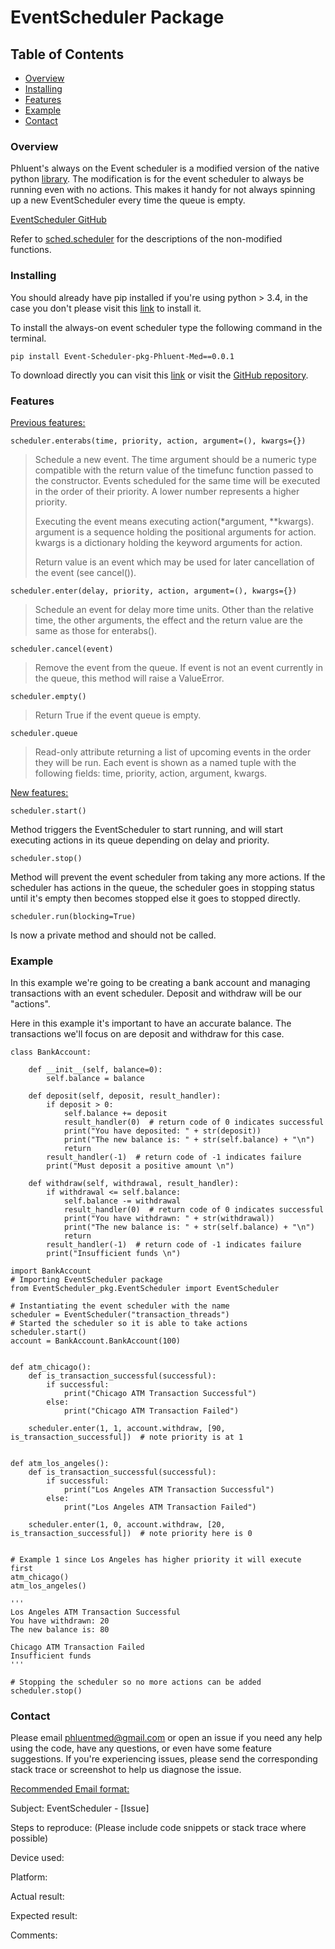 # EventScheduler Package
## Table of Contents
- [Overview](#overview)
- [Installing](#installing-dependencies)
- [Features](#features)
- [Example](#example)
- [Contact](#contact)

### Overview
Phluent's always on the Event scheduler is a modified version of the native python [library](https://docs.python.org/3/library/sched.html). The modification is for the event scheduler to always be running even with no actions. This makes it handy for not always spinning up a new EventScheduler every time the queue is empty.

[EventScheduler GitHub](https://github.com/phluentmed/EventScheduler)

Refer to [sched.scheduler](https://github.com/python/cpython/blob/3.8/Lib/sched.py) for the descriptions of the non-modified functions.

### Installing
You should already have pip installed if you're using python > 3.4, in the case you don't please visit this [link](https://pip.pypa.io/en/stable/installing/) to install it.

To install the always-on event scheduler type the following command in the terminal.

`pip install Event-Scheduler-pkg-Phluent-Med==0.0.1`


To download directly you can visit this [link](https://pypi.org/project/Event-Scheduler-pkg-Phluent-Med/0.0.1/) or visit the [GitHub repository](https://github.com/phluentmed/EventScheduler).

### Features
<ins> [Previous features:](https://docs.python.org/3/library/sched.html#scheduler-objects) </ins>

`scheduler.enterabs(time, priority, action, argument=(), kwargs={})`
>
>Schedule a new event. The time argument should be a numeric type compatible with the return value of the timefunc function passed to the constructor. Events scheduled for the same time will be executed in the order of their priority. A lower number represents a higher priority.
>
>Executing the event means executing action(*argument, **kwargs). argument is a sequence holding the positional arguments for action. kwargs is a dictionary holding the keyword arguments for action.
>
>Return value is an event which may be used for later cancellation of the event (see cancel()).

`scheduler.enter(delay, priority, action, argument=(), kwargs={})`

>Schedule an event for delay more time units. Other than the relative time, the other arguments, the effect and the return value are the same as those for enterabs().

`scheduler.cancel(event)`

> Remove the event from the queue. If event is not an event currently in the queue, this method will raise a ValueError.

`scheduler.empty()`

>Return True if the event queue is empty.

`scheduler.queue`

> Read-only attribute returning a list of upcoming events in the order they will be run. Each event is shown as a named tuple with the following fields: time, priority, action, argument, kwargs.

<ins>[New features:](https://github.com/phluentmed/EventScheduler#readme)</ins>

`scheduler.start()` 

Method triggers the EventScheduler to start running, and will start executing actions in its queue depending on delay and priority.

`scheduler.stop()` 

Method will prevent the event scheduler from taking any more actions. If the scheduler has actions in the queue, the scheduler goes in stopping status until it's empty then becomes stopped else it goes to stopped directly.

`scheduler.run(blocking=True)`

Is now a private method and should not be called. 
 
### Example
In this example we're going to be creating a bank account and managing transactions with an event scheduler. Deposit and withdraw will be our "actions".

Here in this example it's important to have an accurate balance. The transactions we'll focus on are deposit and withdraw for this case.

```
class BankAccount:

    def __init__(self, balance=0):
        self.balance = balance

    def deposit(self, deposit, result_handler):
        if deposit > 0:
            self.balance += deposit
            result_handler(0)  # return code of 0 indicates successful
            print("You have deposited: " + str(deposit))
            print("The new balance is: " + str(self.balance) + "\n")
            return
        result_handler(-1)  # return code of -1 indicates failure
        print("Must deposit a positive amount \n")

    def withdraw(self, withdrawal, result_handler):
        if withdrawal <= self.balance:
            self.balance -= withdrawal
            result_handler(0)  # return code of 0 indicates successful
            print("You have withdrawn: " + str(withdrawal))
            print("The new balance is: " + str(self.balance) + "\n")
            return
        result_handler(-1)  # return code of -1 indicates failure
        print("Insufficient funds \n")
```

```
import BankAccount
# Importing EventScheduler package 
from EventScheduler_pkg.EventScheduler import EventScheduler

# Instantiating the event scheduler with the name
scheduler = EventScheduler("transaction_threads")
# Started the scheduler so it is able to take actions
scheduler.start()
account = BankAccount.BankAccount(100)


def atm_chicago():
    def is_transaction_successful(successful):
        if successful:
            print("Chicago ATM Transaction Successful")
        else:
            print("Chicago ATM Transaction Failed")

    scheduler.enter(1, 1, account.withdraw, [90, is_transaction_successful])  # note priority is at 1


def atm_los_angeles():
    def is_transaction_successful(successful):
        if successful:
            print("Los Angeles ATM Transaction Successful")
        else:
            print("Los Angeles ATM Transaction Failed")

    scheduler.enter(1, 0, account.withdraw, [20, is_transaction_successful])  # note priority here is 0


# Example 1 since Los Angeles has higher priority it will execute first
atm_chicago()
atm_los_angeles()

'''
Los Angeles ATM Transaction Successful
You have withdrawn: 20
The new balance is: 80

Chicago ATM Transaction Failed
Insufficient funds
'''

# Stopping the scheduler so no more actions can be added
scheduler.stop()
```



### Contact
Please email phluentmed@gmail.com or open an issue if you need any help using the 
code, have any questions, or even have some feature suggestions. If you're
experiencing issues, please send the corresponding stack trace or screenshot to help us diagnose the issue.

<ins>Recommended Email format: </ins>

Subject: EventScheduler - [Issue]

Steps to reproduce: (Please include code snippets or stack trace where possible)

Device used:

Platform: 

Actual result:

Expected result:

Comments:
